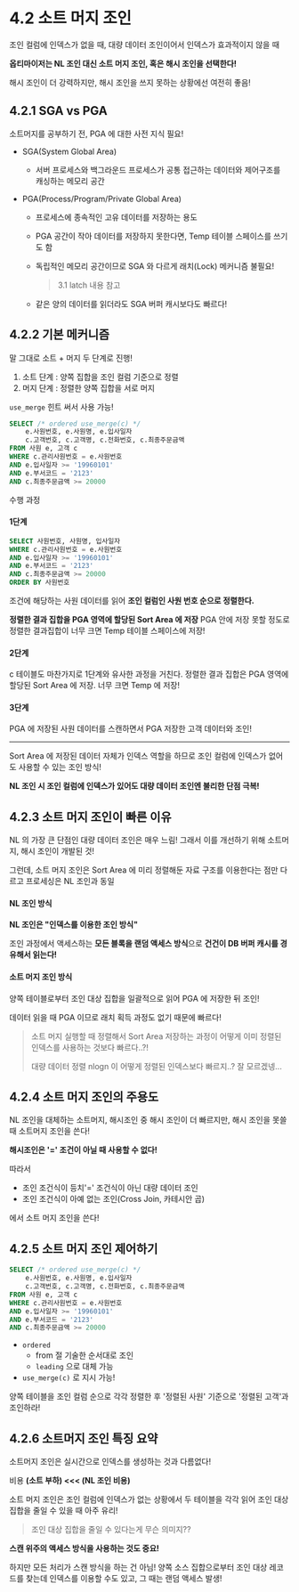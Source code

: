 # 4.2 소트 머지 조인

조인 컬럼에 인덱스가 없을 때,
대량 데이터 조인이어서 인덱스가 효과적이지 않을 때

**옵티마이저는 NL 조인 대신 소트 머지 조인, 혹은 해시 조인을 선택한다!**

해시 조인이 더 강력하지만, 해시 조인을 쓰지 못하는 상황에선 여전히 좋음!



## 4.2.1 SGA vs PGA

소트머지를 공부하기 전, PGA 에 대한 사전 지식 필요!

- SGA(System Global Area)
  - 서버 프로세스와 백그라운드 프로세스가 공통 접근하는 데이터와 제어구조를 캐싱하는 메모리 공간

- PGA(Process/Program/Private Global Area)

  - 프로세스에 종속적인 고유 데이터를 저장하는 용도

  - PGA 공간이 작아 데이터를 저장하지 못한다면, Temp 테이블 스페이스를 쓰기도 함

  - 독립적인 메모리 공간이므로 SGA 와 다르게 래치(Lock) 메커니즘 불필요!

    > 3.1 latch 내용 참고

  - 같은 양의 데이터를 읽더라도 SGA 버퍼 캐시보다도 빠르다!



## 4.2.2 기본 메커니즘

말 그대로 소트 + 머지 두 단계로 진행!

1. 소트 단계 : 양쪽 집합을 조인 컬럼 기준으로 정렬
2. 머지 단계 : 정렬한 양쪽 집합을 서로 머지

`use_merge` 힌트 써서 사용 가능!

```sql
SELECT /* ordered use_merge(c) */
	e.사원번호, e.사원명, e.입사일자
	c.고객번호, c.고객명, c.전화번호, c.최종주문금액
FROM 사원 e, 고객 c
WHERE c.관리사원번호 = e.사원번호
AND e.입사일자 >= '19960101'  
AND e.부서코드 = '2123'       
AND c.최종주문금액 >= 20000   
```

수행 과정

#### 1단계

```sql
SELECT 사원번호, 사원명, 입사일자
WHERE c.관리사원번호 = e.사원번호
AND e.입사일자 >= '19960101'  
AND e.부서코드 = '2123'       
AND c.최종주문금액 >= 20000   
ORDER BY 사원번호
```

조건에 해당하는 사원 데이터를 읽어 **조인 컬럼인 사원 번호 순으로 정렬한다.**

**정렬한 결과 집합을 PGA 영역에 할당된 Sort Area 에 저장**
PGA 안에 저장 못할 정도로 정렬한 결과집합이 너무 크면 Temp 테이블 스페이스에 저장!

#### 2단계

c 테이블도 마찬가지로 1단계와 유사한 과정을 거친다.
정렬한 결과 집합은 PGA 영역에 할당된 Sort Area 에 저장.
너무 크면 Temp 에 저장!

#### 3단계

PGA 에 저장된 사원 데이터를 스캔하면서 PGA 저장한 고객 데이터와 조인!



----

Sort Area 에 저장된 데이터 자체가 인덱스 역할을 하므로 
조인 컬럼에 인덱스가 없어도 사용할 수 있는 조인 방식!

**NL 조인 시 조인 컬럼에 인덱스가 있어도 대량 데이터 조인엔 불리한 단점 극복!**



## 4.2.3 소트 머지 조인이 빠른 이유

NL 의 가장 큰 단점인 대량 데이터 조인은 매우 느림!
그래서 이를 개선하기 위해 소트머지, 해시 조인이 개발된 것!

그런데, 소트 머지 조인은 Sort Area 에 미리 정렬해둔 자료 구조를 이용한다는 점만 다르고
프로세싱은 NL 조인과 동일

#### NL 조인 방식

**NL 조인은 "인덱스를 이용한 조인 방식"**

조인 과정에서 액세스하는 **모든 블록을 랜덤 액세스 방식**으로 **건건이 DB 버퍼 캐시를 경유해서 읽는다!**

#### 소트 머지 조인 방식

양쪽 테이블로부터 조인 대상 집합을 일괄적으로 읽어 PGA 에 저장한 뒤 조인!

데이터 읽을 때 PGA 이므로 래치 획득 과정도 없기 때문에 빠르다!

> 소트 머지 실행할 때 정렬해서 Sort Area 저장하는 과정이 
> 어떻게 이미 정렬된 인덱스를 사용하는 것보다 빠르다..?!
>
> 대량 데이터 정렬 nlogn 이 어떻게 정렬된 인덱스보다 빠르지..?
> 잘 모르겠넹...



## 4.2.4 소트 머지 조인의 주용도

NL 조인을 대체하는 소트머지, 해시조인 중 해시 조인이 더 빠르지만,
해시 조인을 못쓸 때 소트머지 조인을 쓴다!

**해시조인은 '=' 조건이 아닐 때 사용할 수 없다!**

따라서 

- 조인 조건식이 등치'=' 조건식이 아닌 대량 데이터 조인
- 조인 조건식이 아예 없는 조인(Cross Join, 카테시안 곱)

에서 소트 머지 조인을 쓴다!

## 4.2.5 소트 머지 조인 제어하기

```sql
SELECT /* ordered use_merge(c) */
	e.사원번호, e.사원명, e.입사일자
	c.고객번호, c.고객명, c.전화번호, c.최종주문금액
FROM 사원 e, 고객 c
WHERE c.관리사원번호 = e.사원번호
AND e.입사일자 >= '19960101'  
AND e.부서코드 = '2123'       
AND c.최종주문금액 >= 20000   
```

- `ordered`
  - from 절 기술한 순서대로 조인
  - `leading` 으로 대체 가능
- `use_merge(c)` 로 지시 가능!

양쪽 테이블을 조인 컬럼 순으로 각각 정렬한 후 '정렬된 사원' 기준으로 '정렬된 고객'과 조인하라!



## 4.2.6 소트머지 조인 특징 요약

소트머지 조인은 실시간으로 인덱스를 생성하는 것과 다름없다!

비용
**(소트 부하) <<< (NL 조인 비용)**

소트 머지 조인은 
조인 컬럼에 인덱스가 없는 상황에서 두 테이블을 각각 읽어 조인 대상 집합을 줄일 수 있을 때 아주 유리!

> 조인 대상 집합을 줄일 수 있다는게 무슨 의미지??

**스캔 위주의 액세스 방식을 사용하는 것도 중요!**

하지만 모든 처리가 스캔 방식을 하는 건 아님!
양쪽 소스 집합으로부터 조인 대상 레코드를 찾는데 인덱스를 이용할 수도 있고,  그 때는 랜덤 액세스 발생!











